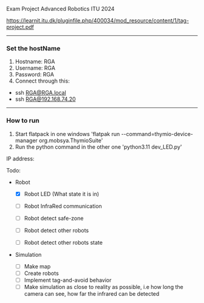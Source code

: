 Exam Project Advanced Robotics ITU 2024

https://learnit.itu.dk/pluginfile.php/400034/mod_resource/content/1/tag-project.pdf

------------------------------
### Set the hostName
1. Hostname: RGA
2. Username: RGA
3. Password: RGA
4. Connect through this:
- ssh RGA@RGA.local
- ssh RGA@192.168.74.20

------------------------------

### How to run

1. Start flatpack in one windows
'flatpak run --command=thymio-device-manager org.mobsya.ThymioSuite'
2. Run the python command in the other one
'python3.11 dev_LED.py'


IP address: 

Todo:
- Robot
    
    - [x] Robot LED (What state it is in)

    - [ ] Robot InfraRed communication

    - [ ] Robot detect safe-zone

    - [ ] Robot detect other robots

    - [ ] Robot detect other robots state

- Simulation
    - [ ] Make map
    - [ ] Create robots
    - [ ] Implement tag-and-avoid behavior
    - [ ] Make simulation as close to reality as possible, i.e how long the camera can see, how far the infrared can be detected 

